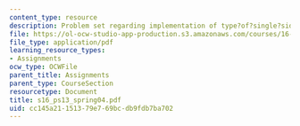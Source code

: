 ```yaml
---
content_type: resource
description: Problem set regarding implementation of type?of?single?sideband?amplitude?modulation.
file: https://ol-ocw-studio-app-production.s3.amazonaws.com/courses/16-01-unified-engineering-i-ii-iii-iv-fall-2005-spring-2006/cc145a21151379e769bcdb9fdb7ba702_s16_ps13_spring04.pdf
file_type: application/pdf
learning_resource_types:
- Assignments
ocw_type: OCWFile
parent_title: Assignments
parent_type: CourseSection
resourcetype: Document
title: s16_ps13_spring04.pdf
uid: cc145a21-1513-79e7-69bc-db9fdb7ba702
---
```

